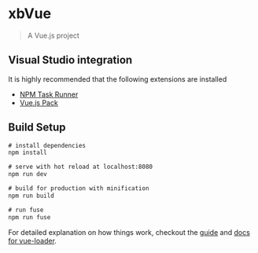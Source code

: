 # xbVue

> A Vue.js project

## Visual Studio integration
It is highly recommended that the following extensions are installed

- [NPM Task Runner](https://visualstudiogallery.msdn.microsoft.com/8f2f2cbc-4da5-43ba-9de2-c9d08ade4941)
- [Vue.js Pack](https://visualstudiogallery.msdn.microsoft.com/30fd019a-7b90-4f75-bb54-b8f49f18fbe1)

## Build Setup

``` cmd
# install dependencies
npm install

# serve with hot reload at localhost:8080
npm run dev

# build for production with minification
npm run build

# run fuse 
npm run fuse

```

For detailed explanation on how things work, checkout the [guide](http://vuejs-templates.github.io/webpack/) and [docs for vue-loader](http://vuejs.github.io/vue-loader).

